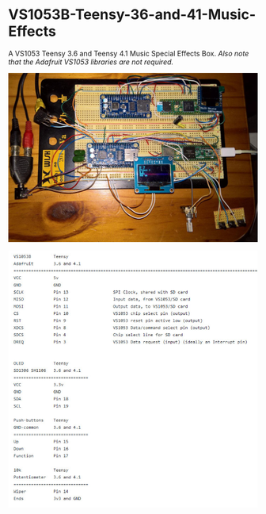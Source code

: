# VS1053B-Teensy-36-and-41-Music-Effects

A VS1053 Teensy 3.6 and Teensy 4.1 Music Special Effects Box. *Also note that the Adafruit VS1053 libraries are not required.*

<p align="left">
<img src="images/Teensy36and41.jpg" width="700" /> 
<br>

<p align="left">
<img src="images/connect.jpg" width="702" /> 
<br>
